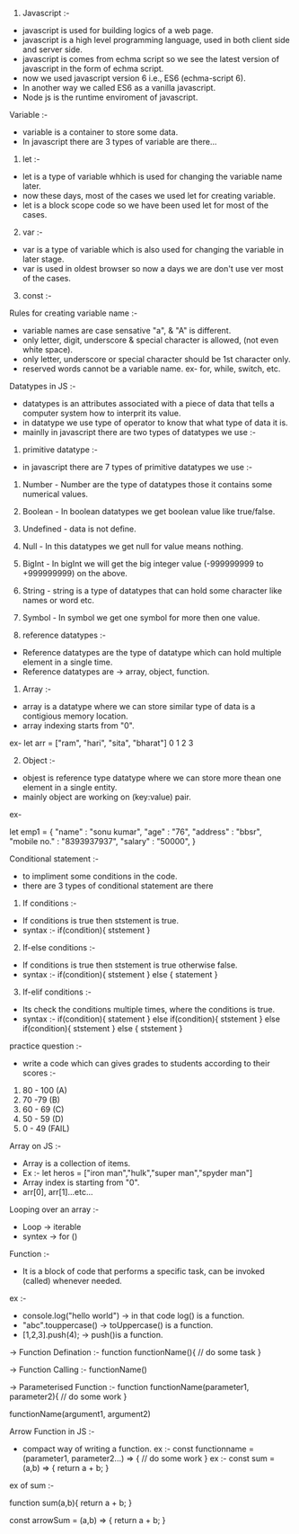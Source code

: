 1. Javascript :-

- javascript is used for building logics of a web page.
- javascript is a high level programming language, used in both client side and server side.
- javascript is comes from echma script so we see the latest version of javascript in the form of echma script.
- now we used javascript version 6 i.e., ES6 (echma-script 6).
- In another way we called ES6 as a vanilla javascript.
- Node js is the runtime enviroment of javascript.

Variable :-

- variable is a container to store some data.
- In javascript there are 3 types of variable are there...

1. let :-

- let is a type of variable whhich is used for changing the variable name later.
- now these days, most of the cases we used let for creating variable.
- let is a block scope code so we have been used let for most of the cases.

2. var :-

- var is a type of variable which is also used for changing the variable in later stage.
- var is used in oldest browser so now a days we are don't use ver most of the cases.

3. const :-

Rules for creating variable name :-

- variable names are case sensative "a", & "A" is different.
- only letter, digit, underscore & special character is allowed, (not even white space).
- only letter, underscore or special character should be 1st character only.
- reserved words cannot be a variable name. ex- for, while, switch, etc.

Datatypes in JS :-

- datatypes is an attributes associated with a piece of data that tells a computer system how to interprit  its value.
- in datatype we use type of operator to know that what type of data it is.
- mainlly in javascript there are two types of datatypes we use :-

1. primitive datatype :-
 
- in javascript there are 7 types of primitive datatypes we use :-
1. Number - Number are the type of datatypes those it contains some numerical values.
2. Boolean - In boolean datatypes we get boolean value like true/false.
3. Undefined - data is not define.
4. Null - In this datatypes we get null for value means nothing.
5. BigInt - In bigInt we will get the big integer value (-999999999 to +999999999) on the above.
6. String - string is a type of datatypes that can hold some character like names or word etc.
7. Symbol - In symbol we get one symbol for more then one value.

2. reference  datatypes :-

- Reference datatypes are the type of datatype which can hold multiple element in a single time.
- Reference datatypes are -> array, object, function.

1. Array :-

- array is a datatype where we can store similar type of data is a contigious memory location.
- array indexing starts from "0".

ex- let arr = ["ram", "hari", "sita", "bharat"]
                 0       1       2        3    

2. Object :-

- objest is reference type datatype where we can store more thean one element in a single entity.
- mainly object are working on (key:value) pair.

ex-

let emp1 = {
    "name" : "sonu kumar",
    "age" : "76",
    "address" : "bbsr",
    "mobile no." : "8393937937",
    "salary" : "50000",
}

Conditional statement :-

- to impliment some conditions in the code.
- there are 3 types of conditional statement are there
1. If conditions :-

- If conditions is true then ststement is true.
- syntax :-
if(condition){
    ststement
}

2. If-else conditions :-

- If conditions is true then ststement is true otherwise false.
- syntax :-
if(condition){
    ststement
} else {
    statement
}

3. If-elif conditions :-

- Its check the conditions multiple times, where the conditions is true.
- syntax :-
if(condition){
    statement
} else if(condition){
    ststement
} else if(condition){
    ststement
} else {
    ststement
}

practice question :-

- write a code which can gives grades to students according to their scores :-
1. 80 - 100 (A)
2. 70 -79 (B)
3. 60 - 69 (C)
4. 50 - 59 (D)
5. 0 - 49 (FAIL)
 
Array on JS :-

- Array is a collection of items.
- Ex :-
let heros = ["iron man","hulk","super man","spyder man"]
- Array index is starting from "0".
- arr[0], arr[1]...etc...

Looping over an array :-

- Loop -> iterable
- syntex ->
for ()

Function :-

- It is a block of code that performs a specific task, can be invoked (called) whenever needed.

ex :-

- console.log("hello world") -> in that code log() is a function.
- "abc".touppercase() -> toUppercase() is a function.
- [1,2,3].push(4); -> push()is a function.

-> Function Defination :-
function functionName(){
    // do some task
}

-> Function Calling :-
functionName()

-> Parameterised Function :-
function functionName(parameter1, parameter2){
    // do some work
}

functionName(argument1, argument2)

Arrow Function in JS :-

- compact way of writing a function.
ex :-
const functionname = (parameter1, parameter2...) => {
    // do some work
}
ex :-
const sum = (a,b) => {
    return a + b;
}

ex of sum :-

function sum(a,b){
    return a + b;
}

const arrowSum = (a,b) => {
    return a + b;
}